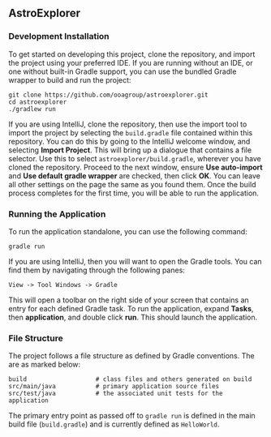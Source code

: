 AstroExplorer
---

### Development Installation

To get started on developing this project, clone the repository, and import the
project using your preferred IDE. If you are running without an IDE, or one
without built-in Gradle support, you can use the bundled Gradle wrapper to build
and run the project:

    git clone https://github.com/ooagroup/astroexplorer.git
    cd astroexplorer
    ./gradlew run

If you are using IntelliJ, clone the repository, then use the import tool to
import the project by selecting the `build.gradle` file contained within this
repository. You can do this by going to the IntelliJ welcome window, and
selecting **Import Project**. This will bring up a dialogue that contains a file
selector. Use this to select `astroexplorer/build.gradle`, wherever you have
cloned the repository. Proceed to the next window, ensure **Use auto-import**
and **Use default gradle wrapper** are checked, then click **OK**. You can leave
all other settings on the page the same as you found them. Once the build
process completes for the first time, you will be able to run the application.


### Running the Application

To run the application standalone, you can use the following command:

    gradle run

If you are using IntelliJ, then you will want to open the Gradle tools. You can
find them by navigating through the following panes:

    View -> Tool Windows -> Gradle

This will open a toolbar on the right side of your screen that contains an entry
for each defined Gradle task. To run the application, expand **Tasks**, then
**application**, and double click **run**. This should launch the application.

### File Structure

The project follows a file structure as defined by Gradle conventions. The are
as marked below:

    build                   # class files and others generated on build
    src/main/java           # primary application source files
    src/test/java           # the associated unit tests for the application

The primary entry point as passed off to `gradle run` is defined in the main
build file (`build.gradle`) and is currently defined as `HelloWorld`.
